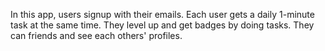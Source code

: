 In this app, users signup with their emails.
Each user gets a daily 1-minute task at the same time.
They level up and get badges by doing tasks.
They can friends and see each others' profiles.
